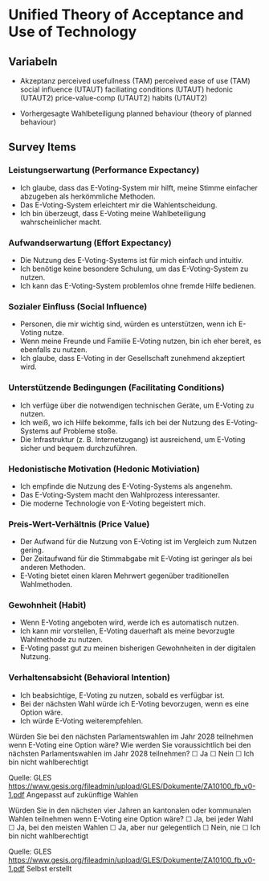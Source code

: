 # Unified Theory of Acceptance and Use of Technology

## Variabeln
- Akzeptanz
perceived usefullness (TAM)
perceived ease of use (TAM)
social influence (UTAUT)
faciliating conditions (UTAUT)
hedonic (UTAUT2)
price-value-comp (UTAUT2)
habits (UTAUT2)

- Vorhergesagte Wahlbeteiligung
planned behaviour (theory of planned behaviour)

## Survey Items

### Leistungserwartung (Performance Expectancy)
- Ich glaube, dass das E-Voting-System mir hilft, meine Stimme einfacher abzugeben als herkömmliche Methoden.
- Das E-Voting-System erleichtert mir die Wahlentscheidung.
- Ich bin überzeugt, dass E-Voting meine Wahlbeteiligung wahrscheinlicher macht.

### Aufwandserwartung (Effort Expectancy)
- Die Nutzung des E-Voting-Systems ist für mich einfach und intuitiv.
- Ich benötige keine besondere Schulung, um das E-Voting-System zu nutzen.
- Ich kann das E-Voting-System problemlos ohne fremde Hilfe bedienen.

### Sozialer Einfluss (Social Influence)
- Personen, die mir wichtig sind, würden es unterstützen, wenn ich E-Voting nutze.
- Wenn meine Freunde und Familie E-Voting nutzen, bin ich eher bereit, es ebenfalls zu nutzen.
- Ich glaube, dass E-Voting in der Gesellschaft zunehmend akzeptiert wird.

### Unterstützende Bedingungen (Facilitating Conditions)
- Ich verfüge über die notwendigen technischen Geräte, um E-Voting zu nutzen.
- Ich weiß, wo ich Hilfe bekomme, falls ich bei der Nutzung des E-Voting-Systems auf Probleme stoße.
- Die Infrastruktur (z. B. Internetzugang) ist ausreichend, um E-Voting sicher und bequem durchzuführen.

### Hedonistische Motivation (Hedonic Motiviation)
- Ich empfinde die Nutzung des E-Voting-Systems als angenehm.
- Das E-Voting-System macht den Wahlprozess interessanter.
- Die moderne Technologie von E-Voting begeistert mich.

### Preis-Wert-Verhältnis (Price Value)
- Der Aufwand für die Nutzung von E-Voting ist im Vergleich zum Nutzen gering.
- Der Zeitaufwand für die Stimmabgabe mit E-Voting ist geringer als bei anderen Methoden.
- E-Voting bietet einen klaren Mehrwert gegenüber traditionellen Wahlmethoden.

### Gewohnheit (Habit)
- Wenn E-Voting angeboten wird, werde ich es automatisch nutzen.
- Ich kann mir vorstellen, E-Voting dauerhaft als meine bevorzugte Wahlmethode zu nutzen.
- E-Voting passt gut zu meinen bisherigen Gewohnheiten in der digitalen Nutzung.

### Verhaltensabsicht (Behavioral Intention)
- Ich beabsichtige, E-Voting zu nutzen, sobald es verfügbar ist.
- Bei der nächsten Wahl würde ich E-Voting bevorzugen, wenn es eine Option wäre.
- Ich würde E-Voting weiterempfehlen.

Würden Sie bei den nächsten Parlamentswahlen im Jahr 2028 teilnehmen wenn E-Voting eine Option wäre?
Wie werden Sie voraussichtlich bei den nächsten Parlamentswahlen im Jahr 2028 teilnehmen?
☐ Ja
☐ Nein
☐ Ich bin nicht wahlberechtigt

Quelle: GLES https://www.gesis.org/fileadmin/upload/GLES/Dokumente/ZA10100_fb_v0-1.pdf
Angepasst auf zukünftige Wahlen

Würden Sie in den nächsten vier Jahren an kantonalen oder kommunalen Wahlen teilnehmen wenn E-Voting eine Option wäre?
☐ Ja, bei jeder Wahl
☐ Ja, bei den meisten Wahlen
☐ Ja, aber nur gelegentlich
☐ Nein, nie
☐ Ich bin nicht wahlberechtigt

Quelle: GLES https://www.gesis.org/fileadmin/upload/GLES/Dokumente/ZA10100_fb_v0-1.pdf
Selbst erstellt